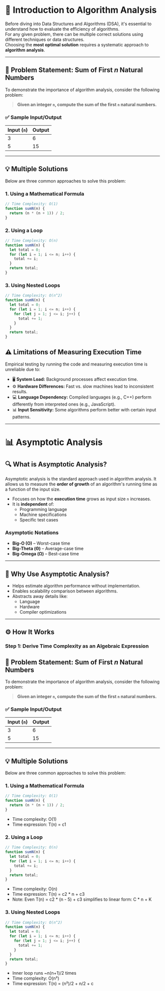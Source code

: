 # 📘 Introduction to Algorithm Analysis

Before diving into Data Structures and Algorithms (DSA), it's essential to understand how to evaluate the efficiency of algorithms.  
For any given problem, there can be multiple correct solutions using different techniques or data structures.  
Choosing the **most optimal solution** requires a systematic approach to **algorithm analysis**.

---

## 📌 Problem Statement: Sum of First _n_ Natural Numbers

To demonstrate the importance of algorithm analysis, consider the following problem:

> **Given an integer `n`, compute the sum of the first `n` natural numbers.**

### ✅ Sample Input/Output

| Input (`n`) | Output |
|-------------|--------|
| 3           | 6      |
| 5           | 15     |

---

## 💡 Multiple Solutions

Below are three common approaches to solve this problem:

### 1. Using a Mathematical Formula  
```javascript
// Time Complexity: O(1)
function sumN(n) {
  return (n * (n + 1)) / 2;
}
```
### 2. Using a Loop

```javascript
// Time Complexity: O(n)
function sumN(n) {
  let total = 0;
  for (let i = 1; i <= n; i++) {
    total += i;
  }
  return total;
}
```
### 3. Using Nested Loops

```javascript
// Time Complexity: O(n^2)
function sumN(n) {
  let total = 0;
  for (let i = 1; i <= n; i++) {
    for (let j = 1; j <= i; j++) {
      total += 1;
    }
  }
  return total;
}

```
## ⚠️ Limitations of Measuring Execution Time

Empirical testing by running the code and measuring execution time is unreliable due to:

- 🖥️ **System Load:** Background processes affect execution time.
- ⚙️ **Hardware Differences:** Fast vs. slow machines lead to inconsistent results.
- 💻 **Language Dependency:** Compiled languages (e.g., C++) perform differently from interpreted ones (e.g., JavaScript).
- 📊 **Input Sensitivity:** Some algorithms perform better with certain input patterns.

---
# 📊 Asymptotic Analysis

## 🔍 What is Asymptotic Analysis?

Asymptotic analysis is the standard approach used in algorithm analysis. It allows us to measure the **order of growth** of an algorithm's running time as a function of the input size.

- Focuses on how the **execution time** grows as input size `n` increases.
- It is **independent** of:
  - Programming language
  - Machine specifications
  - Specific test cases

### Asymptotic Notations
- **Big-O (O)** – Worst-case time
- **Big-Theta (Θ)** – Average-case time
- **Big-Omega (Ω)** – Best-case time

---

## 📐 Why Use Asymptotic Analysis?

- Helps estimate algorithm performance without implementation.
- Enables scalability comparison between algorithms.
- Abstracts away details like:
  - Language
  - Hardware
  - Compiler optimizations

---

## ⚙️ How It Works

### Step 1: Derive Time Complexity as an Algebraic Expression
## 📌 Problem Statement: Sum of First _n_ Natural Numbers

To demonstrate the importance of algorithm analysis, consider the following problem:

> **Given an integer `n`, compute the sum of the first `n` natural numbers.**

### ✅ Sample Input/Output

| Input (`n`) | Output |
|-------------|--------|
| 3           | 6      |
| 5           | 15     |

---

## 💡 Multiple Solutions

Below are three common approaches to solve this problem:

### 1. Using a Mathematical Formula  
```javascript
// Time Complexity: O(1)
function sumN(n) {
  return (n * (n + 1)) / 2;
}
```

- Time complexity: O(1)
- Time expression: T(n) = c1

### 2. Using a Loop

```javascript
// Time Complexity: O(n)
function sumN(n) {
  let total = 0;
  for (let i = 1; i <= n; i++) {
    total += i;
  }
  return total;
}
```
- Time complexity: O(n)
- Time expression: T(n) = c2 * n + c3
- Note: Even T(n) = c2 * (n - 5) + c3 simplifies to linear form: C * n + K
### 3. Using Nested Loops

```javascript
// Time Complexity: O(n^2)
function sumN(n) {
  let total = 0;
  for (let i = 1; i <= n; i++) {
    for (let j = 1; j <= i; j++) {
      total += 1;
    }
  }
  return total;
}

```
- Inner loop runs ~n(n+1)/2 times
- Time complexity: O(n²)
- Time expression: T(n) = (n²)/2 + n/2 + c

